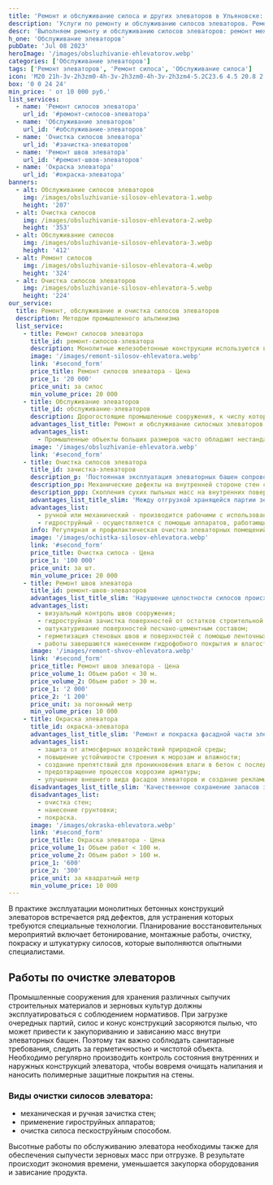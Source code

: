```yaml
---
title: 'Ремонт и обслуживание силоса и других элеваторов в Ульяновске: Цена за услугу'
description: 'Услуги по ремонту и обслуживанию силосов элеваторов. Ремонт межсоговых швов, зачистка силосов и окраска элеватора. Цена от 10 000 руб. Звоните!'
descr: 'Выполняем ремонту и обслуживанию силосов элеваторов: ремонт межсоговых швов, зачистка силосов и окраска элеватора.'
h_one: 'Обслуживание элеваторов'
pubDate: 'Jul 08 2023'
heroImage: '/images/obsluzhivanie-ehlevatorov.webp'
categories: ['Обслуживание элеваторов']
tags: ['Ремонт элеваторов', 'Ремонт силоса', 'Обслуживание силоса']
icon: 'M20 21h-3v-2h3zm0-4h-3v-2h3zm0-4h-3v-2h3zm4-5.2C23.6 4.5 20.8 2 17.5 2c-1.7 0-3.4.7-4.6 1.9c-.7.7-1.2 1.4-1.5 2.3L15.6 9H22v13h2zM13.3 7c.6-1.8 2.3-3 4.2-3s3.6 1.2 4.2 3zM7.5 6L0 11v11h15V11zM13 20h-3v-6H5v6H2v-8l5.5-3.5L13 12z'
box: '0 0 24 24'
min_price: ' от 10 000 руб.'
list_services:
  - name: 'Ремонт силосов элеватора'
    url_id: '#ремонт-силосов-элеватора'
  - name: 'Обслуживание элеваторов'
    url_id: '#обслуживание-элеваторов'
  - name: 'Очистка силосов элеватора'
    url_id: '#зачистка-элеваторов'
  - name: 'Ремонт швов элеватора'
    url_id: '#ремонт-швов-элеваторов'
  - name: 'Окраска элеватора'
    url_id: '#окраска-элеватора'
banners:
  - alt: Обслуживание силосов элеваторов
    img: /images/obsluzhivanie-silosov-ehlevatora-1.webp
    height: '207'
  - alt: Очистка силосов
    img: /images/obsluzhivanie-silosov-ehlevatora-2.webp
    height: '353'
  - alt: Обслуживание силосов
    img: /images/obsluzhivanie-silosov-ehlevatora-3.webp
    height: '412'
  - alt: Ремонт силосов
    img: /images/obsluzhivanie-silosov-ehlevatora-4.webp
    height: '324'
  - alt: Очистка силосов элеваторов
    img: /images/obsluzhivanie-silosov-ehlevatora-5.webp
    height: '224'
our_service:
  title: Ремонт, обслуживание и очистка силосов элеваторов
  description: Методом промышленного альпинизма
  list_service:
    - title: Ремонт силосов элеватора
      title_id: ремонт-силосов-элеватора
      description: Монолитные железобетонные конструкции используются в промышленной сельскохозяйственной деятельности для заготовки и хранения зерновых культур. Обслуживание элеваторов содержит целый ряд мероприятий, направленных на функционирование объектов без перебоев и поддержание качественных условий сохранности продуктов. Среди вариантов ремонтной деятельности присутствуют такие, как предварительная очистка межсоговых швов и стеновых поверхностей гидроструйным методом, оштукатуривание фасадов силосных башен, заделка арматуры и трещин, герметизация и покраска.
      image: '/images/remont-silosov-ehlevatora.webp'
      link: '#second_form'
      price_title: Ремонт силосов элеватора - Цена
      price_1: '20 000'
      price_unit: за силос
      min_volume_price: 20 000
    - title: Обслуживание элеваторов
      title_id: обслуживание-элеваторов
      description: Дорогостоящие промышленные сооружения, к числу которых относятся силосные башни и элеваторы, постоянно нуждаются в ремонтном и профилактическом обслуживании, в целях предотвращения колоссальных финансовых потерь. Ввиду значительной высоты специальных сельскохозяйственных объектов для хранения зерновой продукции, в ремонтных работах требуется участие промышленных альпинистов. Восстановительные мероприятия могут включать, как устранение небольших дефектов, так и капитальный ремонт. Особое внимание следует уделять профилактике протеков в агропромышленных сооружениях, из-за которых происходят большие потери зерновой продукции.
      advantages_list_title: Ремонт и обслуживание силосных элеваторов
      advantages_list:
        - Промышленные объекты больших размеров часто обладают нестандартной конфигурацией, что затрудняет их обслуживание обычными ремонтными бригадами. Для выполнения высотных работ в последнее время широко востребован промышленный альпинизм. Профессиональные сотрудники нашей компании обладают такими преимуществами, как большой опыт в осуществлении демонтажных и восстановительных мероприятий. Ремонт производится на любой высоте масштабных конструкций оригинальной структуры.
      image: '/images/obsluzhivanie-ehlevatorа.webp'
      link: '#second_form'
    - title: Очистка силосов элеватора
      title_id: зачистка-элеваторов
      description_p: 'Постоянная эксплуатация элеваторных башен сопровождается передвижением многотонной зерновой массы, которая механически воздействует на состояние стен и конструктивных швов сооружений. Поэтому целостность и долговечность высотных промышленных конструкций напрямую зависит от качества обслуживания и профилактических мероприятий. Недостаточно ответственное отношение к состоянию силосных конструкций приводит к нарушению технологических условий сохранения зерна и попаданию влаги внутрь помещений. Регулярный ремонт элеваторов необходим для предотвращения следующих разрушительных факторов:'
      description_pp: Механические дефекты на внутренней стороне стен силосных башен способствуют образованию нежелательных отложений продукта, а различные шероховатости задерживают мелкие частицы пыли. Они вызывают нарушение технологического процесса, так же как изменения температуры и влажности внутри элеватора. В налипших на стенах зерновых отложениях возникают негативные биологические процессы, приводящие к размножению насекомых и грибковых заражений.
      description_ppp: Скопления сухих пыльных масс на внутренних поверхностях зерновых хранилищ могут привести к пожару и самопроизвольной детонации.
      advantages_list_title_slim: 'Между отгрузкой хранящейся партии зерна и новом заполнением силосной башни необходимо очищать стены емкости, чтобы предотвратить возможность больших потерь. Используется 2 способа очистки стеновых поверхностей:'
      advantages_list:
        - ручной или механический - производится рабочими с использованием щеток и метелок;
        - гидроструйный - осуществляется с помощью аппаратов, работающих под высоким атмосферным давлением.
      info: Регулярная и профилактическая очистка элеваторных помещений механическим способом производится обслуживающей компанией или рабочими предприятия. Если внутри силосной башни наблюдаются затвердевшие отложения, грибковые заражения и другие негативные биологические факторы, отравляющие атмосферу, необходимо использовать для очистки гидроструйную аппаратуру.
      image: '/images/ochistka-silosov-ehlevatora.webp'
      link: '#second_form'
      price_title: Очистка силоса - Цена
      price_1: '100 000'
      price_unit: за шт.
      min_volume_price: 20 000
    - title: Ремонт швов элеватора
      title_id: ремонт-швов-элеваторов
      advantages_list_title_slim: 'Нарушение целостности силосов происходит под воздействием технических и природных факторов, что требует восстановления герметичности стыковочных швов и внутренних поверхностей. Ремонтные работы включают несколько последовательных этапов:'
      advantages_list:
        - визуальный контроль швов сооружения;
        - гидроструйная зачистка поверхностей от остатков строительной смеси и пыли, просушка и подготовка стен;
        - оштукатуривание поверхностей песчано-цементным составом;
        - герметизация стеновых швов и поверхностей с помощью ленточных, прокладочных и мастичных смесей.
        - работы завершаются нанесением гидрофобного покрытия и влагостойкой краски.
      image: '/images/remont-shvov-ehlevatora.webp'
      link: '#second_form'
      price_title: Ремонт швов элеватора - Цена
      price_volume_1: Объем работ < 30 м.
      price_volume_2: Объем работ > 30 м.
      price_1: '2 000'
      price_2: '1 200'
      price_unit: за погонный метр
      min_volume_price: 10 000
    - title: Окраска элеватора
      title_id: окраска-элеватора
      advantages_list_title_slim: 'Ремонт и покраска фасадной части элеваторов выполняет следующие задачи:'
      advantages_list:
        - защита от атмосферных воздействий природной среды;
        - повышение устойчивости строения к морозам и влажности;
        - создание препятствий для проникновения влаги в бетон с последующим растрескиванием от морозов;
        - предотвращение процессов коррозии арматуры;
        - улучшение внешнего вида фасадов элеваторов и создание рекламы.
      disadvantages_list_title_slim: 'Качественное сохранение запасов зерновых культур зависит от соблюдения нормативных требований к состоянию фасадов, для чего проводятся следующие работы:'
      disadvantages_list:
        - очистка стен;
        - нанесение грунтовки;
        - покраска.
      image: '/images/okraska-ehlevatora.webp'
      link: '#second_form'
      price_title: Окраска элеватора - Цена
      price_volume_1: Объем работ < 100 м.
      price_volume_2: Объем работ > 100 м.
      price_1: '600'
      price_2: '300'
      price_unit: за квадратный метр
      min_volume_price: 10 000
---
```


В практике эксплуатации монолитных бетонных конструкций элеваторов встречается ряд дефектов, для устранения которых требуются специальные технологии. Планирование восстановительных мероприятий включает бетонирование, монтажные работы, очистку, покраску и штукатурку силосов, которые выполняются опытными специалистами.

## Работы по очистке элеваторов

Промышленные сооружения для хранения различных сыпучих строительных материалов и зерновых культур должны эксплуатироваться с соблюдением нормативов. При загрузке очередных партий, силос и конус конструкций засоряются пылью, что может привести к закупориванию и зависанию масс внутри элеваторных башен. Поэтому так важно соблюдать санитарные требования, следить за герметичностью и чистотой объекта. Необходимо регулярно производить контроль состояния внутренних и наружных конструкций элеватора, чтобы вовремя очищать налипания и наносить полимерные защитные покрытия на стены.

### Виды очистки силосов элеватора:

- механическая и ручная зачистка стен;
- применение гироструйных аппаратов;
- очистка силоса пескоструйным способом.

Высотные работы по обслуживанию элеватора необходимы также для обеспечения сыпучести зерновых масс при отгрузке. В результате происходит экономия времени, уменьшается закупорка оборудования и зависание продукта.
